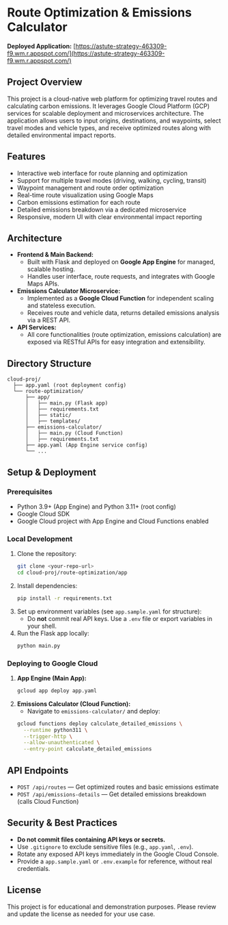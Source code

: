# Route Optimization & Emissions Calculator

**Deployed Application:** [https://astute-strategy-463309-f9.wm.r.appspot.com/](https://astute-strategy-463309-f9.wm.r.appspot.com/)

## Project Overview
This project is a cloud-native web platform for optimizing travel routes and calculating carbon emissions. It leverages Google Cloud Platform (GCP) services for scalable deployment and microservices architecture. The application allows users to input origins, destinations, and waypoints, select travel modes and vehicle types, and receive optimized routes along with detailed environmental impact reports.

## Features
- Interactive web interface for route planning and optimization
- Support for multiple travel modes (driving, walking, cycling, transit)
- Waypoint management and route order optimization
- Real-time route visualization using Google Maps
- Carbon emissions estimation for each route
- Detailed emissions breakdown via a dedicated microservice
- Responsive, modern UI with clear environmental impact reporting

## Architecture
- **Frontend & Main Backend:**
  - Built with Flask and deployed on **Google App Engine** for managed, scalable hosting.
  - Handles user interface, route requests, and integrates with Google Maps APIs.
- **Emissions Calculator Microservice:**
  - Implemented as a **Google Cloud Function** for independent scaling and stateless execution.
  - Receives route and vehicle data, returns detailed emissions analysis via a REST API.
- **API Services:**
  - All core functionalities (route optimization, emissions calculation) are exposed via RESTful APIs for easy integration and extensibility.

## Directory Structure
```
cloud-proj/
  ├── app.yaml (root deployment config)
  └── route-optimization/
      ├── app/
      │   ├── main.py (Flask app)
      │   ├── requirements.txt
      │   ├── static/
      │   ├── templates/
      ├── emissions-calculator/
      │   ├── main.py (Cloud Function)
      │   ├── requirements.txt
      ├── app.yaml (App Engine service config)
      └── ...
```

## Setup & Deployment

### Prerequisites
- Python 3.9+ (App Engine) and Python 3.11+ (root config)
- Google Cloud SDK
- Google Cloud project with App Engine and Cloud Functions enabled

### Local Development
1. Clone the repository:
   ```sh
   git clone <your-repo-url>
   cd cloud-proj/route-optimization/app
   ```
2. Install dependencies:
   ```sh
   pip install -r requirements.txt
   ```
3. Set up environment variables (see `app.sample.yaml` for structure):
   - Do **not** commit real API keys. Use a `.env` file or export variables in your shell.
4. Run the Flask app locally:
   ```sh
   python main.py
   ```

### Deploying to Google Cloud
1. **App Engine (Main App):**
   ```sh
   gcloud app deploy app.yaml
   ```
2. **Emissions Calculator (Cloud Function):**
   - Navigate to `emissions-calculator/` and deploy:
   ```sh
   gcloud functions deploy calculate_detailed_emissions \
     --runtime python311 \
     --trigger-http \
     --allow-unauthenticated \
     --entry-point calculate_detailed_emissions
   ```

## API Endpoints
- `POST /api/routes` — Get optimized routes and basic emissions estimate
- `POST /api/emissions-details` — Get detailed emissions breakdown (calls Cloud Function)

## Security & Best Practices
- **Do not commit files containing API keys or secrets.**
- Use `.gitignore` to exclude sensitive files (e.g., `app.yaml`, `.env`).
- Rotate any exposed API keys immediately in the Google Cloud Console.
- Provide a `app.sample.yaml` or `.env.example` for reference, without real credentials.

## License
This project is for educational and demonstration purposes. Please review and update the license as needed for your use case. 